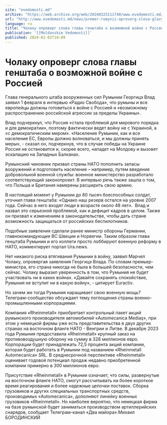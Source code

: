 ```yaml
---
site: "evedomosti.md"
archive: "https://web.archive.org/web/20240325111740/www.evedomosti.md/news/premer-rumynii-oproverg-slova-glavy-genshtaba-o-vozmozhnoj-v"
url: "http://www.evedomosti.md/news/premer-rumynii-oproverg-slova-glavy-genshtaba-o-vozmozhnoj-v"
language: ru
title: "Чолаку опроверг слова главы генштаба о возможной войне с Россией"
publication: '[[Moldavskie Vedomosti]]'
published: 2024-02-02T18:09
---
```


# Чолаку опроверг слова главы генштаба о возможной войне с Россией

Глава генерального штаба вооруженных сил Румынии Георгицэ Влад заявил 1 февраля в интервью «Радио Свобода», что румыны и все европейцы должны готовиться к войне с Россией и «возможному распространению российской агрессии за пределы Украины».

Влад подчеркнул, что Россия «стала проблемой для мирового порядка и для демократии», поэтому фактически ведет войну не с Украиной, а «с демократическим миром». «Население Румынии, как и все население ЕС, Европы должно волноваться, и мы должны принять меры», - сказал он, подчеркнув, что в случае победы на Украине Россия не остановится и, скорее всего, нападет на Молдову и вызовет эскалацию на Западных Балканах.

Румынский чиновник призвал страны НАТО пополнить запасы вооружений и подготовить население – например, путем введения добровольной военной службы: военное министерство разработало соответствующий законопроект. В интервью речь также зашла о том, что Польша и Британия намерены расширить свою армию.

В настоящий момент у Румынии до 80 тысяч боеспособных солдат, уточнил глава генштаба: «Однако наш резерв остался на уровне 2007 года. Сейчас в него входят люди в возрасте около 48 лет».  Влад и назвал это серьезной проблемой, как и дефицит кадров в целом. Также он призвал к изменениям в законодательстве, чтобы дать стране возможность защищаться от российских беспилотников.

Подобные заявления сделали ранее министр обороны Германии, главнокомандующие ВС Швеции и Норвегии. Таким образом глава генштаба Румынии и его коллеги просто лоббируют военную реформу в НАТО, комментирует портал Ura.news.

Нет никакого риска втягивания Румынии в войну, заявил Марчел Чолаку, опровергая заявления Георгицэ Влада. По словам премьер-министра, его страна никогда не была в большей безопасности, чем сейчас. Чолаку выразил уверенность в том, что Румыния не будет участвовать ни в каких войнах. «Давайте сохранять спокойствие, Румыния не вступит ни в какую войну», - цитирует Euractiv.

Но зачем же тогда Румыния наращивает свою военную мощь? Телеграм-сообщество обсуждает тему поглощения страны военно-промышленными корпорациями.

Компания «Rheinmetall» приобретает контрольный пакет акций румынского производителя автомобилей «Automecanica Mediaş», при этом у немецкой фирмы уже есть представительства в двух других странах на восточном фланге НАТО - Венгрии и Литве. В декабре 2023 года Румыния предоставила «Rheinmetall» крупный заказ на противовоздушную оборону на сумму в 328 миллионов евро. Корпорации будет принадлежать 72,5 процента акций компании, которая будет работать в Румынии под названием «Rheinmetall Automecanica» SRL. В среднесрочной перспективе «Rheinmetall» оценивает годовой потенциал продаж недавно приобретенной компании примерно в 300 миллионов евро.

Присутствие «Rheinmetall» в Румынии означает, что силы, развернутые на восточном фланге НАТО, смогут рассчитывать на более короткое время реагирования и более надежные цепочки поставок. Сборка грузовиков и других специальных транспортных средств, производимых «Automecanica», дополняют линейку военных грузовиков «Rheinmetall». Но наиболее вероятно, что немецкая фирма на базе румынской будет заниматься производством артиллерийских снарядов, сообщает Телеграм-канал «Два майора».Михаил БОРОДИНСКИЙ